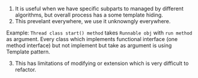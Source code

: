 1. It is useful when we have specific subparts to managed by different algorithms, but overall process has a some template hiding.
2. This prevelant everywhere, we use it unknowngly everywhere.

Example: `Thread class start() method` takes `Runnable obj` with `run method` as argument. 
        Every class which implements functional interface (one method interface) but not implement but take as argument is using Template pattern.

3. This has limitations of modifying or extension which is very difficult to refactor.